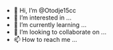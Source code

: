 - 👋 Hi, I’m @Otodje15cc
- 👀 I’m interested in ...
- 🌱 I’m currently learning ...
- 💞️ I’m looking to collaborate on ...
- 📫 How to reach me ...

<!---
Otodje15cc/Otodje15cc is a ✨ special ✨ repository because its `README.md` (this file) appears on your GitHub profile.
You can click the Preview link to take a look at your changes.
--->

